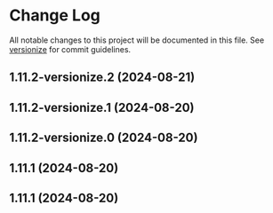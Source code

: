 # Change Log

All notable changes to this project will be documented in this file. See [versionize](https://github.com/versionize/versionize) for commit guidelines.

<a name="1.11.2-versionize.2"></a>
## 1.11.2-versionize.2 (2024-08-21)

<a name="1.11.2-versionize.1"></a>
## 1.11.2-versionize.1 (2024-08-20)

<a name="1.11.2-versionize.0"></a>
## 1.11.2-versionize.0 (2024-08-20)

<a name="1.11.1"></a>
## 1.11.1 (2024-08-20)

<a name="1.11.1"></a>
## 1.11.1 (2024-08-20)

